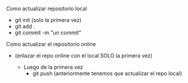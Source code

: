 Como actualizar repositorio local

- git init (solo la primera vez)
- git add .
- git commit -m "un commit"

Como actualizar el repositorio online

- (enlazar el repo online con el local SOLO la primera vez)

    - Luego de la primera vez
        - git push (anteriormente tenemos que actualizar el repo local)